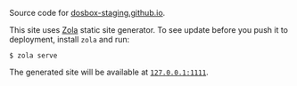 Source code for [dosbox-staging.github.io](https://dosbox-staging.github.io/).

This site uses [Zola](https://www.getzola.org/) static site generator.
To see update before you push it to deployment, install `zola` and run:

    $ zola serve

The generated site will be available at [`127.0.0.1:1111`](127.0.0.1:1111).
